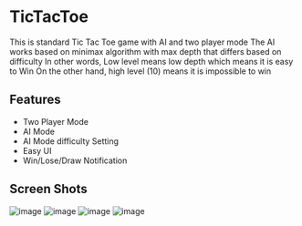 # TicTacToe
This is standard Tic Tac Toe game with AI and two player mode
The AI works based on minimax algorithm with max depth that differs based on difficulty
In other words, Low level means low depth which means it is easy to Win
On the other hand, high level (10) means it is impossible to win

## Features
* Two Player Mode
* AI Mode
* AI Mode difficulty Setting
* Easy UI
* Win/Lose/Draw Notification

## Screen Shots
![image](https://github.com/Vigneswar-A/TicTacToe/assets/93377157/be88f4e1-3d27-4d19-b9cf-5cfcd2303056)
![image](https://github.com/Vigneswar-A/TicTacToe/assets/93377157/85268c5c-3af3-4c49-af77-e8efab57b1c5)
![image](https://github.com/Vigneswar-A/TicTacToe/assets/93377157/90e0eb1e-d6bb-45e4-a435-f7346c2642d6)
![image](https://github.com/Vigneswar-A/TicTacToe/assets/93377157/35a19725-aa8d-442c-a1d6-277b15e249da)
